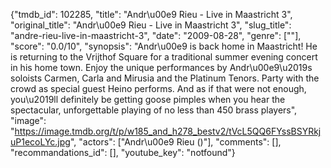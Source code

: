{"tmdb_id": 102285, "title": "Andr\u00e9 Rieu - Live in Maastricht 3", "original_title": "Andr\u00e9 Rieu - Live in Maastricht 3", "slug_title": "andre-rieu-live-in-maastricht-3", "date": "2009-08-28", "genre": [""], "score": "0.0/10", "synopsis": "Andr\u00e9 is back home in Maastricht! He is returning to the Vrijthof Square for a traditional summer evening concert in his home town. Enjoy the unique performances by Andr\u00e9\u2019s soloists Carmen, Carla and Mirusia and the Platinum Tenors. Party with the crowd as special guest Heino performs. And as if that were not enough, you\u2019ll definitely be getting goose pimples when you hear the spectacular, unforgettable playing of no less than 450 brass players", "image": "https://image.tmdb.org/t/p/w185_and_h278_bestv2/tVcL5QQ6FYssBSYRkjuP1ecoLYc.jpg", "actors": ["Andr\u00e9 Rieu ()"], "comments": [], "recommandations_id": [], "youtube_key": "notfound"}